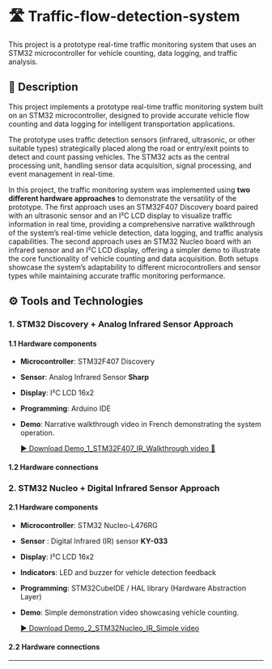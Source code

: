 # 🛣️ Traffic-flow-detection-system
This project is a prototype real-time traffic monitoring system that uses an STM32 microcontroller for vehicle counting, data logging, and traffic analysis.


## 📄 Description
This project implements a prototype real-time traffic monitoring system built on an STM32 microcontroller, designed to provide accurate vehicle flow counting and data logging for intelligent transportation applications.

The prototype uses traffic detection sensors (infrared, ultrasonic, or other suitable types) strategically placed along the road or entry/exit points to detect and count passing vehicles. The STM32 acts as the central processing unit, handling sensor data acquisition, signal processing, and event management in real-time.

In this project, the traffic monitoring system was implemented using **two different hardware approaches** to demonstrate the versatility of the prototype. The first approach uses an STM32F407 Discovery board paired with an ultrasonic sensor and an I²C LCD display to visualize traffic information in real time, providing a comprehensive narrative walkthrough of the system’s real-time vehicle detection, data logging, and traffic analysis capabilities. The second approach uses an STM32 Nucleo board with an infrared sensor and an I²C LCD display, offering a simpler demo to illustrate the core functionality of vehicle counting and data acquisition. Both setups showcase the system’s adaptability to different microcontrollers and sensor types while maintaining accurate traffic monitoring performance.

## ⚙️ Tools and Technologies

### 1. STM32 Discovery + Analog Infrared Sensor Approach 
#### 1.1 Hardware components
- **Microcontroller**: STM32F407 Discovery
- **Sensor**: Analog Infrared Sensor **Sharp**
- **Display**: I²C LCD 16x2
- **Programming**: Arduino IDE
- **Demo**: Narrative walkthrough video in French demonstrating the system operation.
  
  [▶️ Download Demo_1_STM32F407_IR_Walkthrough video 🎤](Demo_1_STM32F407_IR_Walkthrough.mp4)
#### 1.2 Hardware connections
### 2. STM32 Nucleo + Digital Infrared Sensor Approach
#### 2.1 Hardware components
- **Microcontroller**: STM32 Nucleo-L476RG
- **Sensor** :  Digital Infrared (IR) sensor **KY-033**
- **Display**: I²C LCD 16x2
- **Indicators**: LED and buzzer for vehicle detection feedback
- **Programming**: STM32CubeIDE / HAL library (Hardware Abstraction Layer)
- **Demo**: Simple demonstration video showcasing vehicle counting.

  [▶️ Download Demo_2_STM32Nucleo_IR_Simple video](Demo_2_STM32Nucleo_IR_Simple.mp4)
 #### 2.2 Hardware connections
---
